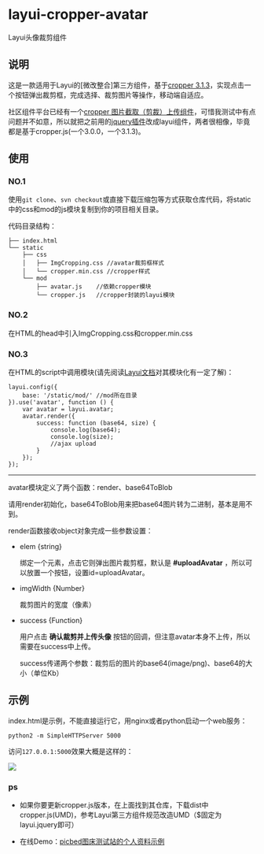 # layui-cropper-avatar

Layui头像裁剪组件

## 说明

这是一款适用于Layui的[微改整合]第三方组件，基于[cropper 3.1.3](https://github.com/fengyuanchen/cropper)，实现点击一个按钮弹出裁剪框，完成选择、裁剪图片等操作，移动端自适应。

社区组件平台已经有一个[cropper 图片截取（剪裁）上传组件](https://fly.layui.com/extend/croppers/)，可惜我测试中有点问题并不如意，所以就把之前用的[jquery插件](http://www.jq22.com/jquery-info18167)改成layui组件，两者很相像，毕竟都是基于cropper.js(一个3.0.0，一个3.1.3)。

## 使用

### NO.1

使用`git clone`、`svn checkout`或直接下载压缩包等方式获取仓库代码，将static中的css和mod的js模块复制到你的项目相关目录。

代码目录结构：

```
├── index.html
└── static
    ├── css
    │   ├── ImgCropping.css //avatar裁剪框样式
    │   └── cropper.min.css //cropper样式
    └── mod
        ├── avatar.js    //依赖cropper模块
        └── cropper.js   //cropper封装的layui模块
```

### NO.2

在HTML的head中引入ImgCropping.css和cropper.min.css

### NO.3

在HTML的script中调用模块(请先阅读[Layui文档](https://www.layui.com/doc/)对其模块化有一定了解)：

```
layui.config({
    base: '/static/mod/' //mod所在目录
}).use('avatar', function () {
    var avatar = layui.avatar;
    avatar.render({
        success: function (base64, size) {
            console.log(base64);
            console.log(size);
            //ajax upload
        }
    });
});
```

----

avatar模块定义了两个函数：render、base64ToBlob

请用render初始化，base64ToBlob用来把base64图片转为二进制，基本是用不到。

render函数接收object对象完成一些参数设置：

- elem {string}

  绑定一个元素，点击它则弹出图片裁剪框，默认是 **#uploadAvatar** ，所以可以放置一个按钮，设置id=uploadAvatar。

- imgWidth {Number}

  裁剪图片的宽度（像素）

- success {Function}

  用户点击 **确认裁剪并上传头像** 按钮的回调，但注意avatar本身不上传，所以需要在success中上传。
  
  success传递两个参数：裁剪后的图片的base64(image/png)、base64的大小（单位Kb）

## 示例

index.html是示例，不能直接运行它，用nginx或者python启动一个web服务：

```
python2 -m SimpleHTTPServer 5000
```

访问`127.0.0.1:5000`效果大概是这样的：

![](https://static.saintic.com/picbed/staugur/2020/05/24/1590253806414.png)

### ps

- 如果你要更新cropper.js版本，在上面找到其仓库，下载dist中cropper.js(UMD)，参考Layui第三方组件规范改造UMD（$固定为layui.jquery即可）

- 在线Demo：[picbed图床测试站的个人资料示例](http://demo.picbed.pro/login?next=/control/myself)

